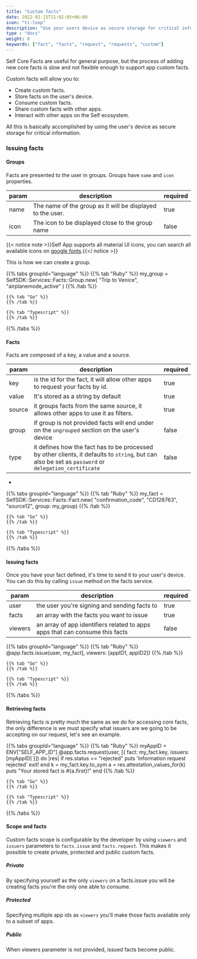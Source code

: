 ```yaml
---
title: "Custom facts"
date: 2022-02-15T11:02:05+06:00
icon: "ti-loop"
description: "Use your users device as secure storage for critical information."
type : "docs"
weight: 8
keywords: ["fact", "facts", "request", "requests", "custom"]
---
```


Self Core Facts are useful for general purpose, but the process of adding new core facts is slow and not flexible enough to support app custom facts.

Custom facts will allow you to:
 - Create custom facts.
 - Store facts on the user's device.
 - Consume custom facts.
 - Share custom facts with other apps.
 - Interact with other apps on the Self ecosystem.

All this is basically accomplished by using the user's device as secure storage for critical information.


 
### Issuing facts

#### Groups

Facts are presented to the user in groups. Groups have `name` and `icon` properties. 

| param  	| description  	| required  	|
|---	|---	|---	|
| name  	| The name of the group as it will be displayed to the user.  	| true  	|
| icon  	| The icon to be displayed close to the group name   	| false  	|

{{< notice note >}}Self App supports all material UI icons, you can search all available icons on [google fonts](https://fonts.google.com/icons?selected=Material+Icons&icon.query=plane).{{</ notice >}}

This is how we can create a group.

{{% tabs groupId="language" %}}
    {{% tab "Ruby" %}}
    my_group = SelfSDK::Services::Facts::Group.new(
        "Trip to Venice", 
        "airplanemode_active"
    )
    {{% /tab %}}

    {{% tab "Go" %}}
    {{% /tab %}}

    {{% tab "Typescript" %}}
    {{% /tab %}}
{{% /tabs %}}



#### Facts

Facts are composed of a key, a value and a source. 

| param  	| description  	| required  	|
|---	|---	|---	|
| key  	| is the id for the fact, it will allow other apps to request your facts by id.  	| true  	|
| value  	| It's stored as a string by default   	| true  	|
| source  	| it groups facts from the same source, it allows other apps to use it as filters.  	| true  	|
| group  	| if group is not provided facts will end under on the `ungrouped` section on the user's device  	| false  	|
| type  	| it defines how the fact has to be processed by other clients, it defaults to `string`, but can also be set as `password` or `delegation_certificate`  	| false  	|


- 

{{% tabs groupId="language" %}}
    {{% tab "Ruby" %}}
    my_fact = SelfSDK::Services::Facts::Fact.new(
        "confirmation_code",
        "CD128763",
        "source12",
        group: my_group)
    {{% /tab %}}

    {{% tab "Go" %}}
    {{% /tab %}}

    {{% tab "Typescript" %}}
    {{% /tab %}}
{{% /tabs %}}



#### Issuing facts

Once you have your fact defined, it's time to send it to your user's device. You can do this by calling `issue` method on the facts service.

| param  	| description  	| required  	|
|---	|---	|---	|
| user  	| the user you're signing and sending facts to  	| true  	|
| facts  	| an array with the facts you want to issue   	| true  	|
| viewers  	| an array of app identifiers related to apps apps that can consume this facts   	| false  	|

{{% tabs groupId="language" %}}
    {{% tab "Ruby" %}}
    @app.facts.issue(user, 
                     my_fact], 
                     viewers: [appID1, appID2])
    {{% /tab %}}

    {{% tab "Go" %}}
    {{% /tab %}}

    {{% tab "Typescript" %}}
    {{% /tab %}}
{{% /tabs %}}


#### Retrieving facts

Retrieving facts is pretty much the same as we do for accessing core facts, the only difference is we must specify what issuers are we going to be accepting on our request, let's see an example.

{{% tabs groupId="language" %}}
    {{% tab "Ruby" %}}
    myAppID = ENV["SELF_APP_ID"]
    @app.facts.request(user, 
                       [{ 
                           fact: my_fact.key, 
                           issuers: [myAppID] 
                        }]) do |res|
        if res.status == "rejected"
            puts 'Information request rejected'
            exit!
        end
        k = my_fact.key.to_sym
        a = res.attestation_values_for(k)
        puts "Your stored fact is #{a.first}!"
    end
    {{% /tab %}}

    {{% tab "Go" %}}
    {{% /tab %}}

    {{% tab "Typescript" %}}
    {{% /tab %}}
{{% /tabs %}}

#### Scope and facts

Custom facts scope is configurable by the developer by using `viewers` and `issuers` parameters to `facts.issue` and `facts.request`. This makes it possible to create private, protected and public custom facts.

##### Private

By specifying yourself as the only `viewers` on a facts.issue you will be creating facts you're the only one able to consume.

##### Protected

Specifying multiple app ids as `viewers` you'll make those facts available only to a subset of apps.

##### Public

When viewers parameter is not provided, issued facts become public.
